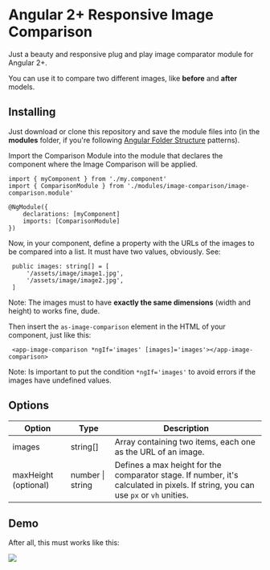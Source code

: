 # Angular 2+ Responsive Image Comparison

Just a beauty and responsive plug and play image comparator module for Angular 2+.

You can use it to compare two different images, like **before** and **after** models.

## Installing

Just download or clone this repository and save the module files into (in the **modules** folder, if you're following [Angular Folder Structure](https://medium.com/@motcowley/angular-folder-structure-d1809be95542 "Angular Folder Structure") patterns).

Import the Comparison Module into the module that declares the component where the Image Comparison will be applied.

	import { myComponent } from './my.component'
	import { ComparisonModule } from './modules/image-comparison/image-comparison.module'
	 
	@NgModule({
	 	declarations: [myComponent]
		imports: [ComparisonModule]
	})

Now, in your component, define a property with the URLs of the images to be compared into a list. It must have two values, obviously. See:

	 public images: string[] = [
		 '/assets/image/image1.jpg',
		 '/assets/image/image2.jpg',
	 ]

Note: The images must to have **exactly the same dimensions** (width and height) to works fine, dude.

Then insert the `as-image-comparison` element in the HTML of your component, just like this:

	 <app-image-comparison *ngIf='images' [images]='images'></app-image-comparison>

Note: Is important to put the condition `*ngIf='images'` to avoid errors if the images have undefined values.

## Options

| Option  |  Type  |  Description  |
| ------------------- | ------------------- | ------------------- |
|  images |  string[] |  Array containing two items, each one as the URL of an image. |
|  maxHeight (optional) |  number \| string |  Defines a max height for the comparator stage. If number, it\'s calculated in pixels. If string, you can use `px` or `vh` unities.  |

## Demo

After all, this must works like this:

[![](https://i.ibb.co/Ctx8n2v/comparison.png)](https://i.ibb.co/Ctx8n2v/comparison.png)

